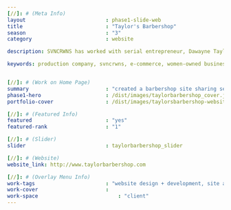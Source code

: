 ```yaml
---
[//]: # (Meta Info)
layout                          : phase1-slide-web
title 					        : "Taylor's Barbershop"
season				            : "3"
category						: website

description: SVNCRWNS has worked with serial entrepreneur, Dawayne Taylor, to launch three of his latest ventures.  Taylors Barbershop is an upscale barbershop space serving the Richmond, Virginia area.

keywords: production company, svncrwns, e-commerce, women-owned businesses, creative team, consulting, business operations, launch my brand, manage my brand, photography, videography, special projects


[//]: # (Work on Home Page)
summary                         : "created a barbershop site sharing services, booking appts + more"
phase1-hero                     : /dist/images/taylorbarbershop_cover.jpg
portfolio-cover 				: /dist/images/taylorsbarbershop-website-mockup.jpg

[//]: # (Featured Info)
featured 						: "yes"
featured-rank 					: "1"

[//]: # (Slider)
slider 							: taylorbarbershop_slider

[//]: # (Website)
website_link: http://www.taylorbarbershop.com

[//]: # (Overlay Menu Info)
work-tags 						: "website design + development, site architecture, brand identity"
work-cover						:
work-space 							: "client"
---
```


